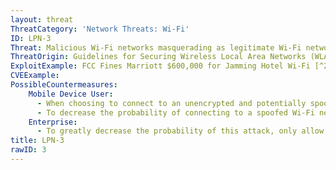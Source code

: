 ```yaml
---
layout: threat
ThreatCategory: 'Network Threats: Wi-Fi'
ID: LPN-3
Threat: Malicious Wi-Fi networks masquerading as legitimate Wi-Fi networks (hotspot hijacking)
ThreatOrigin: Guidelines for Securing Wireless Local Area Networks (WLANs) (SP 800-163) [^16]
ExploitExample: FCC Fines Marriott $600,000 for Jamming Hotel Wi-Fi [^21]
CVEExample:
PossibleCountermeasures:
    Mobile Device User:
      - When choosing to connect to an unencrypted and potentially spoofed Wi-Fi network, to reduce the probability of connecting to a malicious network, verify the network appears consistently geolocated with the host (e.g., on the premises), and if possible, verify with a representative that the intended Wi-Fi network is the one they host.
      - To decrease the probability of connecting to a spoofed Wi-Fi network, configure devices to not automatically connect to unknown Wi-Fi networks, and to 'forget' public networks once they are no longer in use.
    Enterprise:
      - To greatly decrease the probability of this attack, only allow mobile devices to connect to authorized Wi-Fi networks that use WPA2 encryption with a strong pre-shared key (for personal mode).
title: LPN-3
rawID: 3
---
```

